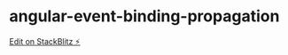 # angular-event-binding-propagation

[Edit on StackBlitz ⚡️](https://stackblitz.com/edit/angular-event-binding-propagation)